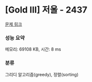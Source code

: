 # [Gold III] 저울 - 2437 

[문제 링크](https://www.acmicpc.net/problem/2437) 

### 성능 요약

메모리: 69108 KB, 시간: 8 ms

### 분류

그리디 알고리즘(greedy), 정렬(sorting)

